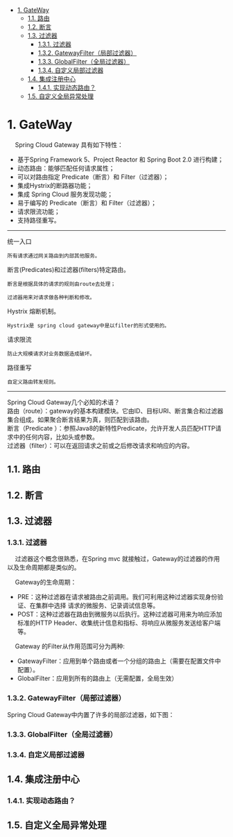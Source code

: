
<!-- TOC -->

- [1. GateWay](#1-gateway)
    - [1.1. 路由](#11-路由)
    - [1.2. 断言](#12-断言)
    - [1.3. 过滤器](#13-过滤器)
        - [1.3.1. 过滤器](#131-过滤器)
        - [1.3.2. GatewayFilter（局部过滤器）](#132-gatewayfilter局部过滤器)
        - [1.3.3. GlobalFilter（全局过滤器）](#133-globalfilter全局过滤器)
        - [1.3.4. 自定义局部过滤器](#134-自定义局部过滤器)
    - [1.4. 集成注册中心](#14-集成注册中心)
        - [1.4.1. 实现动态路由？](#141-实现动态路由)
    - [1.5. 自定义全局异常处理](#15-自定义全局异常处理)

<!-- /TOC -->


# 1. GateWay
<!-- 


*** Spring Cloud Gateway夺命连环10问？
https://mp.weixin.qq.com/s/YdMQTVH8vqKnWXyRXxTmag


 这样讲 API 网关，你应该能明白了吧！ 
 https://mp.weixin.qq.com/s/IpUlh54BkvfTkrjf20mE9Q
 
 这可能是全网Spring Cloud Gateway限流最完整的方案了！ 
 https://mp.weixin.qq.com/s/fBmHhX3TomnFcIgeBDPeGw

-->

<!-- 

网关Spring Cloud Gateway科普 
https://mp.weixin.qq.com/s/NIc6bredbMF2jpabagv2lg
-->


&emsp; Spring Cloud Gateway 具有如下特性：

* 基于Spring Framework 5、Project Reactor 和 Spring Boot 2.0 进行构建；
* 动态路由：能够匹配任何请求属性；
* 可以对路由指定 Predicate（断言）和 Filter（过滤器）；
* 集成Hystrix的断路器功能；
* 集成 Spring Cloud 服务发现功能；
* 易于编写的 Predicate（断言）和 Filter（过滤器）；
* 请求限流功能；
* 支持路径重写。  

-----------

统一入口

    所有请求通过网关路由到内部其他服务。

断言(Predicates)和过滤器(filters)特定路由。

    断言是根据具体的请求的规则由route去处理；

    过滤器用来对请求做各种判断和修改。

Hystrix 熔断机制。

    Hystrix是 spring cloud gateway中是以filter的形式使用的。

请求限流

    防止大规模请求对业务数据造成破坏。

路径重写

    自定义路由转发规则。

------------
Spring Cloud Gateway几个必知的术语？  
路由（route）：gateway的基本构建模块。它由ID、目标URI、断言集合和过滤器集合组成。如果聚合断言结果为真，则匹配到该路由。  
断言（Predicate ）：参照Java8的新特性Predicate，允许开发人员匹配HTTP请求中的任何内容，比如头或参数。  
过滤器（filter）：可以在返回请求之前或之后修改请求和响应的内容。  


## 1.1. 路由  



## 1.2. 断言  


## 1.3. 过滤器
### 1.3.1. 过滤器  
&emsp; 过滤器这个概念很熟悉，在Spring mvc 就接触过，Gateway的过滤器的作用以及生命周期都是类似的。  

&emsp; Gateway的生命周期：

* PRE：这种过滤器在请求被路由之前调用。我们可利用这种过滤器实现身份验证、在集群中选择 请求的微服务、记录调试信息等。  
* POST：这种过滤器在路由到微服务以后执行。这种过滤器可用来为响应添加标准的HTTP Header、收集统计信息和指标、将响应从微服务发送给客户端等。  

&emsp; Gateway 的Filter从作用范围可分为两种:

* GatewayFilter：应用到单个路由或者一个分组的路由上（需要在配置文件中配置）。  
* GlobalFilter：应用到所有的路由上（无需配置，全局生效）  



### 1.3.2. GatewayFilter（局部过滤器）
Spring Cloud Gateway中内置了许多的局部过滤器，如下图：  


### 1.3.3. GlobalFilter（全局过滤器）  



### 1.3.4. 自定义局部过滤器  
<!-- 
Gateway：自定义过滤器 
https://mp.weixin.qq.com/s/1QQYCM4dTjzbkF9FJjB5qw

-->

## 1.4. 集成注册中心  



### 1.4.1. 实现动态路由？  
<!-- 

https://mp.weixin.qq.com/s/bFEIYPZOhisg8skjMDvdJw
-->


## 1.5. 自定义全局异常处理